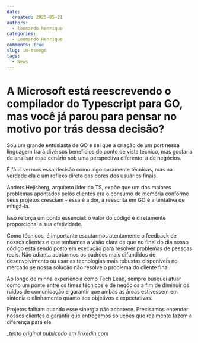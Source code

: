 ```yaml
---
date:
  created: 2025-05-21
authors:
  - leonardo-henrique
categories:
  - Leonardo Henrique
comments: true
slug: in-tsemgo
tags:
  - News
---
```


# A Microsoft está reescrevendo o compilador do Typescript para GO, mas você já parou para pensar no motivo por trás dessa decisão?

Sou um grande entusiasta de GO e sei que a criação de um port nessa linguagem trará diversos benefícios do ponto de vista técnico, mas gostaria de analisar esse cenário sob uma perspectiva diferente: a de negócios.

<!-- more -->

É fácil vermos essa decisão como algo puramente técnicas, mas na verdade ela é um reflexo direto das dores dos usuários finais.

Anders Hejlsberg, arquiteto líder do TS, expõe que um dos maiores problemas apontados pelos clientes era o consumo de memória conforme seus projetos cresciam - essa é a dor, a reescrita em GO é a tentativa de mitigá-la. 

Isso reforça um ponto essencial: o valor do código é diretamente proporcional a sua efetividade.

Como técnicos, é importante escutarmos atentamente o feedback de nossos clientes e que tenhamos a visão clara de que no final do dia nosso código está sendo posto em execução para resolver problemas de pessoas reais. Não adianta adotarmos os padrões mais difundidos de desenvolvimento ou usar as tecnologias mais robustas disponíveis no mercado se nossa solução não resolve o problema do cliente final. 

Ao longo de minha experiência como Tech Lead, sempre busquei atuar como um ponte entre os times técnicos e de negócios a fim de diminuir os ruídos de comunicação e garantir que ambas as áreas estivessem em sintonia e alinhamento quanto aos objetivos e expectativas.

Projetos falham quando esse sinergia não acontece. Precisamos entender nossos clientes e garantir que entregamos soluções que realmente fazem a diferença para ele.

*_texto original publicado em [linkedin.com](https://www.linkedin.com/posts/leonardohenrique1_a-microsoft-est%C3%A1-reescrevendo-o-compilador-activity-7310409647767654401-ax9K?utm_source=share&utm_medium=member_desktop&rcm=ACoAAA8mACgBW3pozo66eL_dSeG0qaYo8uLUdBE)*